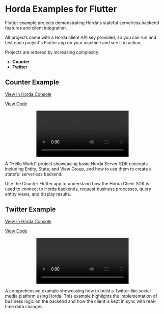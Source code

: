 # Horda Examples for Flutter

Flutter example projects demonstrating Horda's stateful serverless backend features and client integration.

All projects come with a Horda client API key provided, so you can run and test each project's Flutter app on your machine and see it in action.

Projects are ordered by increasing complexity:

- **Counter** 
- **Twitter** 

## Counter Example

[View in Horda Console](https://console.horda.dev/?project=d2sqf8kgc98s73838big)

[View Code](counter/)

<div align="center">
  <video src="https://github.com/user-attachments/assets/679eef38-0caa-4096-bd41-bb258dc2bdd7" />
</div>

A "Hello World" project showcasing basic Horda Server SDK concepts including Entity, State, and View Group, and how to use them to create a stateful serverless backend.

Use the Counter Flutter app to understand how the Horda Client SDK is used to connect to Horda backends, request business processes, query entity views, and display results.

## Twitter Example

[View in Horda Console](https://console.horda.dev/?project=d368c1sgc98s738ue7cg)

[View Code](twitter/)

<div align="center">
  <video src="https://github.com/user-attachments/assets/bbbe0981-7d2a-4968-8f2c-6c19f381e001" />
</div>

A comprehensive example showcasing how to build a Twitter-like social media platform using Horda. This example highlights the implementation of business logic on the backend and how the client is kept in sync with real-time data changes.
